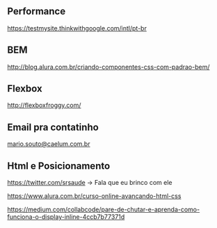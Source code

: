 
## Performance
https://testmysite.thinkwithgoogle.com/intl/pt-br

## BEM
http://blog.alura.com.br/criando-componentes-css-com-padrao-bem/

## Flexbox
http://flexboxfroggy.com/

## Email pra contatinho
mario.souto@caelum.com.br

## Html e Posicionamento
https://twitter.com/srsaude -> Fala que eu brinco com ele

https://www.alura.com.br/curso-online-avancando-html-css

https://medium.com/collabcode/pare-de-chutar-e-aprenda-como-funciona-o-display-inline-4ccb7b77371d
